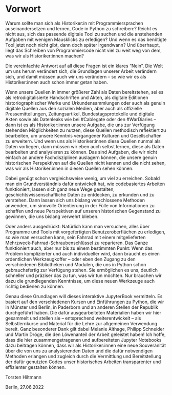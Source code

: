 # Vorwort

Warum sollte man sich als Historiker:in mit Programmiersprachen auseinandersetzen und lernen, Code in Python zu schreiben:? Reicht es nicht aus, sich das passende digitale Tool zu suchen und die anstehenden Aufgaben mit wenigen Mausklicks zu erledigen? Und wenn es das benötigte Tool jetzt noch nicht gibt, dann doch später irgendwann? Und überhaupt, liegt das Schreiben von Programmiercode nicht viel zu weit weg von dem, was wir als Historiker:innen machen?

Die vereinfachte Antwort auf all diese Fragen ist ein klares “Nein”. Die Welt um uns herum verändert sich, die Grundlagen unserer Arbeit verändern sich, und damit müssen auch wir uns verändern – so wie wir es als Historiker:innen auch schon immer getan haben.

Wenn unsere Quellen in immer größerer Zahl als Daten bereitstehen, sei es als retrodigitalisierte Handschriften und Akten, als digitale Editionen historiographischer Werke und Urkundensammlungen oder auch als genuin digitale Quellen aus den sozialen Medien, aber auch als offizielle Pressemitteilungen, Zeitungsartikel, Bundestagsprotokolle und digitale Akten sowie als Datenleaks wie bei #Cablegate oder den #WarDiaries – dann ist es als Historiker:innen unsere Aufgabe, die uns zur Verfügung stehenden Möglichkeiten zu nutzen, diese Quellen methodisch reflektiert zu bearbeiten, um unsere Kenntnis vergangener Kulturen und Gesellschaften zu erweitern. Und wenn uns als Historiker:innen diese Quellen nunmal als Daten vorliegen, dann müssen wir eben auch selbst lernen, diese als Daten bearbeiten und analysieren zu können. Das sind Aufgaben, die wir nicht einfach an andere Fachdisziplinen auslagern können, die unsere genuin historischen Perspektiven auf die Quellen nicht kennen und die nicht sehen, was wir als Historiker:innen in diesen Quellen sehen können.

Dabei genügt schon vergleichsweise wenig, um viel zu erreichen. Sobald man ein Grundverständnis dafür entwickelt hat, wie codebasiertes Arbeiten funktioniert, lassen sich ganz neue Wege gestalten, geschichtswissenschaftliche Daten zu entdecken, zu erkunden und zu verstehen. Dann lassen sich uns bislang verschlossene Methoden anwenden, um sinnvolle Orientierung in der Fülle von Informationen zu schaffen und neue Perspektiven auf unseren historischen Gegenstand zu gewinnen, die uns bislang verwehrt blieben.

Oder anders ausgedrückt: Natürlich kann man versuchen, alles über Programme und Tools mit vorgefertigten Benutzeroberflächen zu erledigen, so wie man versuchen kann, sein Fahrrad mit einem mitgelieferten Mehrzweck-Fahrrad-Schraubenschlüssel zu reparieren. Das Ganze funktioniert auch, aber nur bis zu einem bestimmten Punkt: Wenn das Problem komplizierter und auch individueller wird, dann braucht es einen ordentlichen Werkzeugkoffer – oder eben den Zugang zu den verschiedenen Bibliotheken und Modulen, die uns in Python schon gebrauchsfertig zur Verfügung stehen. Sie ermöglichen es uns, deutlich schneller und präziser das zu tun, was wir tun möchten. Nur brauchen wir dazu die grundlegenden Kenntnisse, um diese neuen Werkzeuge auch richtig bedienen zu können.

Genau diese Grundlagen will dieses interaktive JupyterBook vermitteln. Es basiert auf den verschiedenen Kursen und Einführungen zu Python, die wir in Münster und Berlin, in Paderborn und an anderen Stellen der Republik durchgeführt haben. Die dafür ausgearbeiteten Materialien haben wir hier gesammelt und stellen sie – entsprechend weiterentwickelt – als Selbstlernkurse und Material für die Lehre zur allgemeinen Verwendung bereit. Ganz besonderer Dank gilt dabei Melanie Althage, Philipp Schneider und Martin Dröge, die den Löwenanteil der Arbeit geleistet haben!
Ich hoffe, dass die hier zusammengetragenen und aufbereiteten Jupyter Notebooks dazu beitragen können, dass wir als Historiker:innen eine neue Souveränität über die von uns zu analysierenden Daten und die dafür notwendigen Methoden erlangen und zugleich durch die Vermittlung und Bereitstellung der dafür genutzten Codes unser historisches Arbeiten transparenter und effizienter gestalten können.

Torsten Hiltmann

Berlin, 27.06.2022
